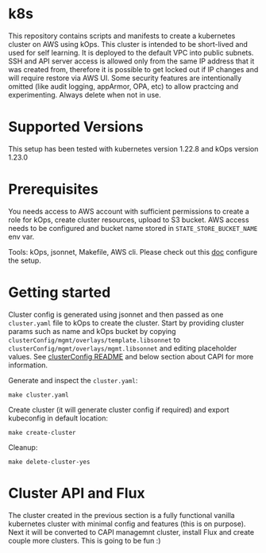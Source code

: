 # k8s

This repository contains scripts and manifests to create a kubernetes cluster on AWS using kOps.
This cluster is intended to be short-lived and used for self learning. It is deployed to the default VPC into public subnets. SSH and API server access is allowed only from the same IP address that it was created from, therefore it is possible to get locked out if IP changes and will require restore via AWS UI. Some security features are intentionally omitted (like audit logging, appArmor, OPA, etc) to allow practcing and experimenting. Always delete when not in use.

# Supported Versions

This setup has been tested with kubernetes version 1.22.8 and kOps version 1.23.0

# Prerequisites

You needs access to AWS account with sufficient permissions to create a role for kOps, create cluster resources, upload to S3 bucket.
AWS access needs to be configured and bucket name stored in `STATE_STORE_BUCKET_NAME` env var.

Tools: kOps, jsonnet, Makefile, AWS cli.
Please check out this [doc](docs/setup.md) configure the setup.

# Getting started

Cluster config is generated using jsonnet and then passed as one `cluster.yaml` file to kOps to create the cluster.
Start by providing cluster params such as name and kOps bucket by copying `clusterConfig/mgmt/overlays/template.libsonnet` to `clusterConfig/mgmt/overlays/mgmt.libsonnet` and editing placeholder values.
See [clusterConfig README](clusterConfig/README.md) and below section about CAPI for more information.

Generate and inspect the `cluster.yaml`:
```
make cluster.yaml
```

Create cluster (it will generate cluster config if required) and export kubeconfig in default location:
```
make create-cluster
```

Cleanup:
```
make delete-cluster-yes
```

# Cluster API and Flux

The cluster created in the previous section is a fully functional vanilla kubernetes cluster with minimal config and features (this is on purpose). Next it will be converted to CAPI managemnt cluster, install Flux and create couple more clusters. This is going to be fun :)
